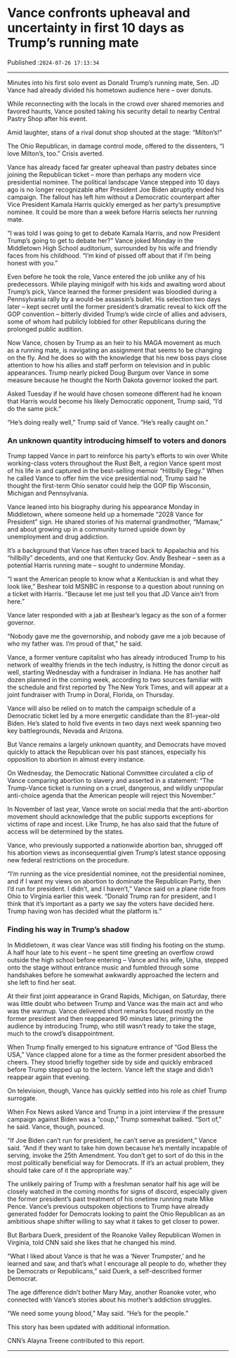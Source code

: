 # Vance confronts upheaval and uncertainty in first 10 days as Trump’s running mate

Published :`2024-07-26 17:13:34`

---

Minutes into his first solo event as Donald Trump’s running mate, Sen. JD Vance had already divided his hometown audience here – over donuts.

While reconnecting with the locals in the crowd over shared memories and favored haunts, Vance posited taking his security detail to nearby Central Pastry Shop after his event.

Amid laughter, stans of a rival donut shop shouted at the stage: “Milton’s!”

The Ohio Republican, in damage control mode, offered to the dissenters, “I love Milton’s, too.” Crisis averted.

Vance has already faced far greater upheaval than pastry debates since joining the Republican ticket – more than perhaps any modern vice presidential nominee. The political landscape Vance stepped into 10 days ago is no longer recognizable after President Joe Biden abruptly ended his campaign. The fallout has left him without a Democratic counterpart after Vice President Kamala Harris quickly emerged as her party’s presumptive nominee. It could be more than a week before Harris selects her running mate.

“I was told I was going to get to debate Kamala Harris, and now President Trump’s going to get to debate her?” Vance joked Monday in the Middletown High School auditorium, surrounded by his wife and friendly faces from his childhood. “I’m kind of pissed off about that if I’m being honest with you.”

Even before he took the role, Vance entered the job unlike any of his predecessors. While playing minigolf with his kids and awaiting word about Trump’s pick, Vance learned the former president was bloodied during a Pennsylvania rally by a would-be assassin’s bullet. His selection two days later – kept secret until the former president’s dramatic reveal to kick off the GOP convention – bitterly divided Trump’s wide circle of allies and advisers, some of whom had publicly lobbied for other Republicans during the prolonged public audition.

Now Vance, chosen by Trump as an heir to his MAGA movement as much as a running mate, is navigating an assignment that seems to be changing on the fly. And he does so with the knowledge that his new boss pays close attention to how his allies and staff perform on television and in public appearances. Trump nearly picked Doug Burgum over Vance in some measure because he thought the North Dakota governor looked the part.

Asked Tuesday if he would have chosen someone different had he known that Harris would become his likely Democratic opponent, Trump said, “I’d do the same pick.”

“He’s doing really well,” Trump said of Vance. “He’s really caught on.”

### An unknown quantity introducing himself to voters and donors

Trump tapped Vance in part to reinforce his party’s efforts to win over White working-class voters throughout the Rust Belt, a region Vance spent most of his life in and captured in the best-selling memoir “Hillbilly Elegy.” When he called Vance to offer him the vice presidential nod, Trump said he thought the first-term Ohio senator could help the GOP flip Wisconsin, Michigan and Pennsylvania.

Vance leaned into his biography during his appearance Monday in Middletown, where someone held up a homemade “2028 Vance for President” sign. He shared stories of his maternal grandmother, “Mamaw,” and about growing up in a community turned upside down by unemployment and drug addiction.

It’s a background that Vance has often traced back to Appalachia and his “hillbilly” decedents, and one that Kentucky Gov. Andy Beshear – seen as a potential Harris running mate – sought to undermine Monday.

“I want the American people to know what a Kentuckian is and what they look like,” Beshear told MSNBC in response to a question about running on a ticket with Harris. “Because let me just tell you that JD Vance ain’t from here.”

Vance later responded with a jab at Beshear’s legacy as the son of a former governor.

“Nobody gave me the governorship, and nobody gave me a job because of who my father was. I’m proud of that,” he said.

Vance, a former venture capitalist who has already introduced Trump to his network of wealthy friends in the tech industry, is hitting the donor circuit as well, starting Wednesday with a fundraiser in Indiana. He has another half dozen planned in the coming week, according to two sources familiar with the schedule and first reported by The New York Times, and will appear at a joint fundraiser with Trump in Doral, Florida, on Thursday.

Vance will also be relied on to match the campaign schedule of a Democratic ticket led by a more energetic candidate than the 81-year-old Biden. He’s slated to hold five events in two days next week spanning two key battlegrounds, Nevada and Arizona.

But Vance remains a largely unknown quantity, and Democrats have moved quickly to attack the Republican over his past stances, especially his opposition to abortion in almost every instance.

On Wednesday, the Democratic National Committee circulated a clip of Vance comparing abortion to slavery and asserted in a statement: “The Trump-Vance ticket is running on a cruel, dangerous, and wildly unpopular anti-choice agenda that the American people will reject this November.”

In November of last year, Vance wrote on social media that the anti-abortion movement should acknowledge that the public supports exceptions for victims of rape and incest. Like Trump, he has also said that the future of access will be determined by the states.

Vance, who previously supported a nationwide abortion ban, shrugged off his abortion views as inconsequential given Trump’s latest stance opposing new federal restrictions on the procedure.

“I’m running as the vice presidential nominee, not the presidential nominee, and if I want my views on abortion to dominate the Republican Party, then I’d run for president. I didn’t, and I haven’t,” Vance said on a plane ride from Ohio to Virginia earlier this week. “Donald Trump ran for president, and I think that it’s important as a party we say the voters have decided here. Trump having won has decided what the platform is.”

### Finding his way in Trump’s shadow

In Middletown, it was clear Vance was still finding his footing on the stump. A half hour late to his event – he spent time greeting an overflow crowd outside the high school before entering – Vance and his wife, Usha, stepped onto the stage without entrance music and fumbled through some handshakes before he somewhat awkwardly approached the lectern and she left to find her seat.

At their first joint appearance in Grand Rapids, Michigan, on Saturday, there was little doubt who between Trump and Vance was the main act and who was the warmup. Vance delivered short remarks focused mostly on the former president and then reappeared 90 minutes later, priming the audience by introducing Trump, who still wasn’t ready to take the stage, much to the crowd’s disappointment.

When Trump finally emerged to his signature entrance of “God Bless the USA,” Vance clapped alone for a time as the former president absorbed the cheers. They stood briefly together side by side and quickly embraced before Trump stepped up to the lectern. Vance left the stage and didn’t reappear again that evening.

On television, though, Vance has quickly settled into his role as chief Trump surrogate.

When Fox News asked Vance and Trump in a joint interview if the pressure campaign against Biden was a “coup,” Trump somewhat balked. “Sort of,” he said. Vance, though, pounced.

“If Joe Biden can’t run for president, he can’t serve as president,” Vance said. “And if they want to take him down because he’s mentally incapable of serving, invoke the 25th Amendment. You don’t get to sort of do this in the most politically beneficial way for Democrats. If it’s an actual problem, they should take care of it the appropriate way.”

The unlikely pairing of Trump with a freshman senator half his age will be closely watched in the coming months for signs of discord, especially given the former president’s past treatment of his onetime running mate Mike Pence. Vance’s previous outspoken objections to Trump have already generated fodder for Democrats looking to paint the Ohio Republican as an ambitious shape shifter willing to say what it takes to get closer to power.

But Barbara Duerk, president of the Roanoke Valley Republican Women in Virginia, told CNN said she likes that he changed his mind.

“What I liked about Vance is that he was a ‘Never Trumpster,’ and he learned and saw, and that’s what I encourage all people to do, whether they be Democrats or Republicans,” said Duerk, a self-described former Democrat.

The age difference didn’t bother Mary May, another Roanoke voter, who connected with Vance’s stories about his mother’s addiction struggles.

“We need some young blood,” May said. “He’s for the people.”

This story has been updated with additional information.

CNN’s Alayna Treene contributed to this report.

---

